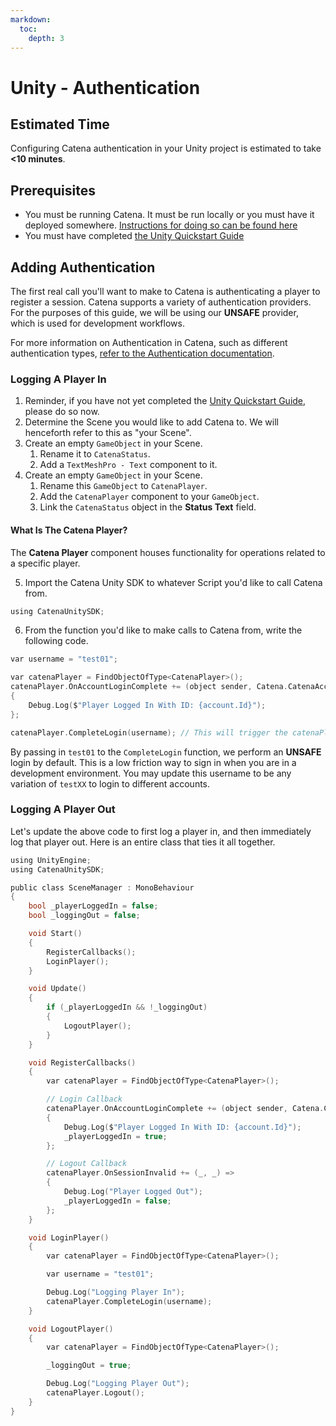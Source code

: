 ```yaml
---
markdown:
  toc:
    depth: 3
---
```


# Unity - Authentication

## Estimated Time
Configuring Catena authentication in your Unity project is estimated to take **<10 minutes**.

## Prerequisites
* You must be running Catena. It must be run locally or you must have it deployed somewhere. [Instructions for doing so can be found here](../../installation/index.md)
* You must have completed [the Unity Quickstart Guide](./quickstart.md)

## Adding Authentication
The first real call you'll want to make to Catena is authenticating a player to register a session. Catena supports a variety of authentication providers. For the purposes of this guide, we will be using our **UNSAFE** provider, which is used for development workflows.

For more information on Authentication in Catena, such as different authentication types, [refer to the Authentication documentation](../../features/authentication/index.md).

### Logging A Player In

1. Reminder, if you have not yet completed the [Unity Quickstart Guide](./quickstart.md), please do so now.
2. Determine the Scene you would like to add Catena to. We will henceforth refer to this as "your Scene".
3. Create an empty `GameObject` in your Scene.
    1. Rename it to `CatenaStatus`.
    2. Add a `TextMeshPro - Text` component to it.
4. Create an empty `GameObject` in your Scene.
    1. Rename this `GameObject` to `CatenaPlayer`.
    2. Add the `CatenaPlayer` component to your `GameObject`.
    3. Link the `CatenaStatus` object in the **Status Text** field.

#### What Is The Catena Player?
The **Catena Player** component houses functionality for operations related to a specific player.

5. Import the Catena Unity SDK to whatever Script you'd like to call Catena from.

<!-- TODO (@HF): csharp does not appear to be supported. determine how to enable it for better syntax highlighting -->
```c
using CatenaUnitySDK;
```

6. From the function you'd like to make calls to Catena from, write the following code.

<!-- TODO (@HF): csharp does not appear to be supported. determine how to enable it for better syntax highlighting -->
```c
var username = "test01";

var catenaPlayer = FindObjectOfType<CatenaPlayer>();
catenaPlayer.OnAccountLoginComplete += (object sender, Catena.CatenaAccounts.Account account) =>
{
    Debug.Log($"Player Logged In With ID: {account.Id}");
};

catenaPlayer.CompleteLogin(username); // This will trigger the catenaPlayer.OnAccountLoginComplete callback when login is completed
```

<!-- TODO: link to UNSAFE login docs -->
By passing in `test01` to the `CompleteLogin` function, we perform an **UNSAFE** login by default. This is a low friction way to sign in when you are in a development environment. You may update this username to be any variation of `testXX` to login to different accounts.
### Logging A Player Out

Let's update the above code to first log a player in, and then immediately log that player out. Here is an entire class that ties it all together.

<!-- TODO (@HF): csharp does not appear to be supported. determine how to enable it for better syntax highlighting -->
```c
using UnityEngine;
using CatenaUnitySDK;

public class SceneManager : MonoBehaviour
{
    bool _playerLoggedIn = false;
    bool _loggingOut = false;

    void Start()
    {
        RegisterCallbacks();
        LoginPlayer();
    }

    void Update()
    {
        if (_playerLoggedIn && !_loggingOut)
        {
            LogoutPlayer();
        }
    }

    void RegisterCallbacks()
    {
        var catenaPlayer = FindObjectOfType<CatenaPlayer>();

        // Login Callback
        catenaPlayer.OnAccountLoginComplete += (object sender, Catena.CatenaAccounts.Account account) =>
        {
            Debug.Log($"Player Logged In With ID: {account.Id}");
            _playerLoggedIn = true;
        };

        // Logout Callback
        catenaPlayer.OnSessionInvalid += (_, _) =>
        {
            Debug.Log("Player Logged Out");
            _playerLoggedIn = false;
        };
    }

    void LoginPlayer()
    {
        var catenaPlayer = FindObjectOfType<CatenaPlayer>();

        var username = "test01";

        Debug.Log("Logging Player In");
        catenaPlayer.CompleteLogin(username);
    }

    void LogoutPlayer()
    {
        var catenaPlayer = FindObjectOfType<CatenaPlayer>();

        _loggingOut = true;

        Debug.Log("Logging Player Out");
        catenaPlayer.Logout();
    }
}
```